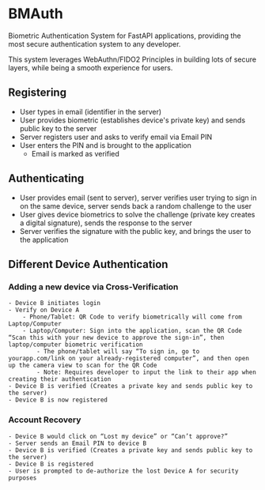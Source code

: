 # BMAuth
Biometric Authentication System for FastAPI applications, providing the most secure authentication system to any developer. 

This system leverages WebAuthn/FIDO2 Principles in building lots of secure layers, while being a smooth experience for users.

## Registering
- User types in email (identifier in the server)
- User provides biometric (establishes device's private key) and sends public key to the server
- Server registers user and asks to verify email via Email PIN
- User enters the PIN and is brought to the application
    - Email is marked as verified

## Authenticating
- User provides email (sent to server), server verifies user trying to sign in on the same device, server sends back a random challenge to the user
- User gives device biometrics to solve the challenge (private key creates a digital signature), sends the response to the server
- Server verifies the signature with the public key, and brings the user to the application

## Different Device Authentication
### Adding a new device via Cross-Verification
    - Device B initiates login
    - Verify on Device A
        - Phone/Tablet: QR Code to verify biometrically will come from Laptop/Computer
        - Laptop/Computer: Sign into the application, scan the QR Code “Scan this with your new device to approve the sign-in”, then laptop/computer biometric verification
            - The phone/tablet will say “To sign in, go to yourapp.com/link on your already-registered computer”, and then open up the camera view to scan for the QR Code
            - Note: Requires developer to input the link to their app when creating their authentication
    - Device B is verified (Creates a private key and sends public key to the server)
    - Device B is now registered
### Account Recovery
    - Device B would click on “Lost my device” or “Can’t approve?”
    - Server sends an Email PIN to device B
    - Device B is verified (Creates a private key and sends public key to the server)
    - Device B is registered
    - User is prompted to de-authorize the lost Device A for security purposes
